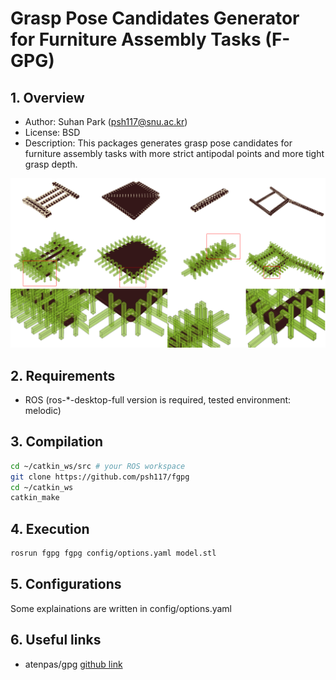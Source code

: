 
# Grasp Pose Candidates Generator for Furniture Assembly Tasks (F-GPG)
 

  

## 1. Overview
   - Author: Suhan Park (psh117@snu.ac.kr)
   - License: BSD
   - Description: This packages generates grasp pose candidates for furniture assembly tasks with more strict antipodal points and more tight grasp depth.

<img src="image/fgpg_results.png" alt="" style="width: 600px;"/>

## 2. Requirements
   - ROS (ros-*-desktop-full version is required, tested environment: melodic)

## 3. Compilation

```sh
cd ~/catkin_ws/src # your ROS workspace
git clone https://github.com/psh117/fgpg
cd ~/catkin_ws
catkin_make
```

## 4. Execution


```sh
rosrun fgpg fgpg config/options.yaml model.stl
```

## 5. Configurations
Some explainations are written in config/options.yaml

## 6. Useful links
   - atenpas/gpg [github link](https://github.com/atenpas/gpg)